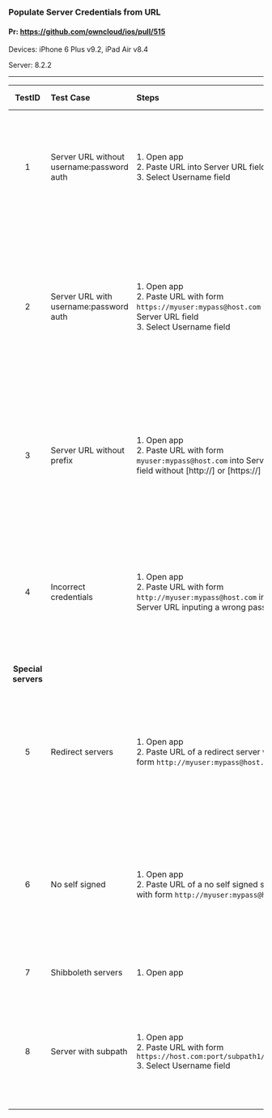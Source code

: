 ###  Populate Server Credentials from URL

#### Pr: https://github.com/owncloud/ios/pull/515

Devices: iPhone 6 Plus v9.2, iPad Air v8.4

Server: 8.2.2

---


TestID | Test Case | Steps | Expected Result | Result | Related Comment
:------------: | :------------- | :------------- | :-------------- | :-----:| :----------
| 1 | Server URL without username:password auth   |  1. Open app <br>2. Paste URL into Server URL field<br>3. Select Username field<br> |  Username and Password fields should remain blank and login button should be active | P m9 t9 | 
| 2 | Server URL with username:password auth   |  1. Open app <br>2. Paste URL with form `https://myuser:mypass@host.com` into Server URL field<br>3. Select Username field<br> |  Username field should be populated with `myuser`and Password field should be populated with `mypass`. Login button should be active | P m9 t9 | SOLVED: https://github.com/owncloud/ios/issues/557
| 3 | Server URL without prefix|1. Open app  <br>2. Paste URL with form `myuser:mypass@host.com` into Server URL field without [http://] or [https://]| Username and password are populated with `myuser` and `mypass`. Login button should be active| P m9 t9 | SOLVED: https://github.com/owncloud/ios/issues/558
| 4 | Incorrect credentials |1. Open app  <br>2. Paste URL with form `http://myuser:mypass@host.com` into Server URL inputing a wrong password| Username and password are populated with `myuser` and `mypass` but can not enter due the incorrect pass | P m9 t9 | The URL is correctly managed. The connection happens after parsing it.
**Special servers**|
| 5 | Redirect servers |1. Open app  <br>2. Paste URL of a redirect server with form `http://myuser:mypass@host.com` | Username and password are populated with `myuser` and `mypass`. Login button should be active. | P m8 t9
| 6 | No self signed |1. Open app  <br>2. Paste URL of a no self signed server with form `http://myuser:mypass@host.com` | Username and password are populated with `myuser` and `mypass`. Login button should be active. | P m8 t9
| 7 | Shibboleth servers |1. Open app | Login button should be active. | P m9
| 8 | Server with subpath  |  1. Open app <br>2. Paste URL with form `https://host.com:port/subpath1/subpath2`<br>3. Select Username field<br> |  Username and Password fields should remain blank and login button should be active | |